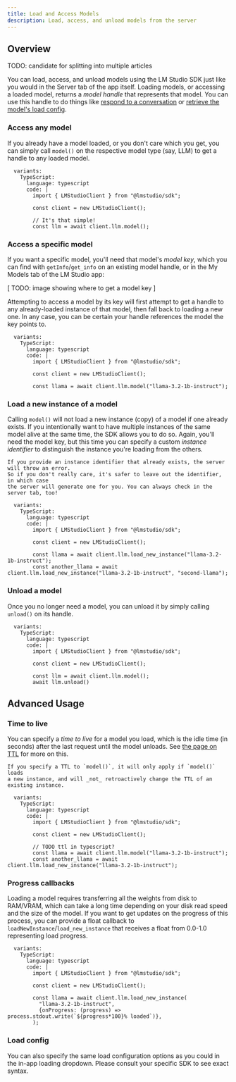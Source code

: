 ```yaml
---
title: Load and Access Models
description: Load, access, and unload models from the server
---
```


## Overview

TODO: candidate for splitting into multiple articles

You can load, access, and unload models using the LM Studio SDK just like you would
in the Server tab of the app itself. Loading models, or accessing a loaded model,
returns a _model handle_ that represents that model. You can use this handle to
do things like [respond to a conversation](/docs/api/sdk/chat-completion) or
[retrieve the model's load config](/docs/api/sdk/get-load-config).

### Access any model

If you already have a model loaded, or you don't care which
you get, you can simply call `model()` on the respective model type (say, LLM) to get
a handle to any loaded model.

```lms_code_snippet
  variants:
    TypeScript:
      language: typescript
      code: |
        import { LMStudioClient } from "@lmstudio/sdk";

        const client = new LMStudioClient();

        // It's that simple!
        const llm = await client.llm.model();
```

### Access a specific model

If you want a specific model, you'll need that model's _model key_,
which you can find with `getInfo`/`get_info` on an existing model handle,
or in the My Models tab of the LM Studio app:

[ TODO: image showing where to get a model key ]

Attempting to access a model by its key will first attempt to get a handle to any
already-loaded instance of that model, then fall back to loading a new one.
In any case, you can be certain your handle references the model the key points to.

```lms_code_snippet
  variants:
    TypeScript:
      language: typescript
      code: |
        import { LMStudioClient } from "@lmstudio/sdk";

        const client = new LMStudioClient();

        const llama = await client.llm.model("llama-3.2-1b-instruct");
```

### Load a new instance of a model

Calling `model()` will not load a new instance (copy) of a model if one already exists.
If you intentionally want to have multiple instances of the same model alive
at the same time, the SDK allows you to do so. Again, you'll need the model key,
but this time you can specify a custom _instance identifier_ to distinguish the
instance you're loading from the others.

```lms_protip
If you provide an instance identifier that already exists, the server will throw an error.
So if you don't really care, it's safer to leave out the identifier, in which case
the server will generate one for you. You can always check in the server tab, too!
```

```lms_code_snippet
  variants:
    TypeScript:
      language: typescript
      code: |
        import { LMStudioClient } from "@lmstudio/sdk";

        const client = new LMStudioClient();

        const llama = await client.llm.load_new_instance("llama-3.2-1b-instruct");
        const another_llama = await client.llm.load_new_instance("llama-3.2-1b-instruct", "second-llama");
```

### Unload a model

Once you no longer need a model, you can unload it by simply calling `unload()` on its handle.

```lms_code_snippet
  variants:
    TypeScript:
      language: typescript
      code: |
        import { LMStudioClient } from "@lmstudio/sdk";

        const client = new LMStudioClient();

        const llm = await client.llm.model();
        await llm.unload()
```

## Advanced Usage

### Time to live

You can specify a _time to live_ for a model you load, which is the idle time (in seconds)
after the last request until the model unloads. See [the page on TTL](/docs/api/ttl-and-auto-evict) for more on this.

```lms_protip
If you specify a TTL to `model()`, it will only apply if `model()` loads
a new instance, and will _not_ retroactively change the TTL of an existing instance.
```

```lms_code_snippet
  variants:
    TypeScript:
      language: typescript
      code: |
        import { LMStudioClient } from "@lmstudio/sdk";

        const client = new LMStudioClient();

        // TODO ttl in typescript?
        const llama = await client.llm.model("llama-3.2-1b-instruct");
        const another_llama = await client.llm.load_new_instance("llama-3.2-1b-instruct");
```

### Progress callbacks

Loading a model requires transferring all the weights from disk to RAM/VRAM,
which can take a long time depending on your disk read speed and the size of the model.
If you want to get updates on the progress of this process, you can provide a float callback to `loadNewInstance`/`load_new_instance`
that receives a float from 0.0-1.0 representing load progress.

```lms_code_snippet
  variants:
    TypeScript:
      language: typescript
      code: |
        import { LMStudioClient } from "@lmstudio/sdk";

        const client = new LMStudioClient();

        const llama = await client.llm.load_new_instance(
          "llama-3.2-1b-instruct",
          {onProgress: (progress) => process.stdout.write(`${progress*100}% loaded`)},
        );
```

### Load config

You can also specify the same load configuration options as you could in the
in-app loading dropdown. Please consult your specific SDK to see exact syntax.
